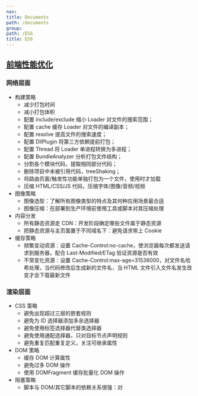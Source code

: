 ```yaml
---
nav:
title: Documents
path: /documents
group:
path: /ES6
title: ES6
---
```


## [前端性能优化](https://juejin.cn/post/6981673766178783262)

### 网络层面

- 构建策略
  - 减少打包时间
  - 减小打包体积
  - 配置 include/exclude 缩小 Loader 对文件的搜索范围；
  - 配置 cache 缓存 Loader 对文件的编译副本；
  - 配置 resolve 提高文件的搜索速度；
  - 配置 DllPlugin 将第三方依赖提前打包；
  - 配置 Thread 将 Loader 单进程转换为多进程；
  - 配置 BundleAnalyzer 分析打包文件结构；
  - 分割各个模块代码，提取相同部分代码；
  - 删除项目中未被引用代码，treeShaking；
  - 将路由页面/触发性功能单独打包为一个文件，使用时才加载
  - 压缩 HTML/CSS/JS 代码，压缩字体/图像/音频/视频
- 图像策略
  - 图像选型：了解所有图像类型的特点及其何种应用场景最合适
  - 图像压缩：在部署到生产环境前使用工具或脚本对其压缩处理
- 内容分发
  - 所有静态资源走 CDN：开发阶段确定哪些文件属于静态资源
  - 把静态资源与主页面置于不同域名下：避免请求带上 Cookie
- 缓存策略
  - 频繁变动资源：设置 Cache-Control:no-cache，使浏览器每次都发送请求到服务器，配合 Last-Modified/ETag 验证资源是否有效
  - 不常变化资源：设置 Cache-Control:max-age=31536000，对文件名哈希处理，当代码修改后生成新的文件名，当 HTML 文件引入文件名发生改变才会下载最新文件

### 渲染层面

- CSS 策略
  - 避免出现超过三层的嵌套规则
  - 避免为 ID 选择器添加多余选择器
  - 避免使用标签选择器代替类选择器
  - 避免使用通配选择器，只对目标节点声明规则
  - 避免重复匹配重复定义，关注可继承属性
- DOM 策略
  - 缓存 DOM 计算属性
  - 避免过多 DOM 操作
  - 使用 DOMFragment 缓存批量化 DOM 操作
- 阻塞策略
  - 脚本与 DOM/其它脚本的依赖关系很强：对<script>设置 defer
  - 脚本与 DOM/其它脚本的依赖关系不强：对<script>设置 async
- 回流重绘策略
  - 缓存 DOM 计算属性
  - 使用类合并样式，避免逐条改变样式
  - 使用 display 控制 DOM 显隐，将 DOM 离线化
- 异步更新策略
  - 在异步任务中修改 DOM 时把其包装成微任务

### 面试题

#### 前端有一个很耗时的任务，如何优化？

这个问题应该是要考 [WebWorker](https://zhuanlan.zhihu.com/p/79484282)

#### 优化首屏加载速度

- 减小资源体积
  - 压缩代码体积
  - 图片资源压缩
  - 组件拆分：将多次使用的
  - 开启 gzip 压缩
- 减少 http 请求次数
  - 合并请求：雪碧图
- 提升 http 请求响应速度
  - CDN 分发
  - http2
- 优化资源加载时机

  - 按需加载
  - 懒加载

- 路由懒加载
- SSR
- 增加带宽
